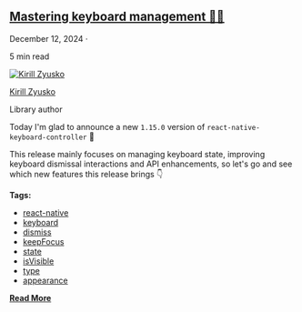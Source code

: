 ## [Mastering keyboard management 🥷🏼](/react-native-keyboard-controller/blog/mastering-keyboard-management.md)

December 12, 2024 ·

<!-- -->

5 min read

[![Kirill Zyusko](https://github.com/kirillzyusko.png)](https://github.com/kirillzyusko)

[Kirill Zyusko](https://github.com/kirillzyusko)

Library author

Today I'm glad to announce a new `1.15.0` version of `react-native-keyboard-controller` 🎉

This release mainly focuses on managing keyboard state, improving keyboard dismissal interactions and API enhancements, so let's go and see which new features this release brings 👇

**Tags:**

* [react-native](/react-native-keyboard-controller/blog/tags/react-native.md)
* [keyboard](/react-native-keyboard-controller/blog/tags/keyboard.md)
* [dismiss](/react-native-keyboard-controller/blog/tags/dismiss.md)
* [keepFocus](/react-native-keyboard-controller/blog/tags/keep-focus.md)
* [state](/react-native-keyboard-controller/blog/tags/state.md)
* [isVisible](/react-native-keyboard-controller/blog/tags/is-visible.md)
* [type](/react-native-keyboard-controller/blog/tags/type.md)
* [appearance](/react-native-keyboard-controller/blog/tags/appearance.md)

[**Read More**](/react-native-keyboard-controller/blog/mastering-keyboard-management.md)
